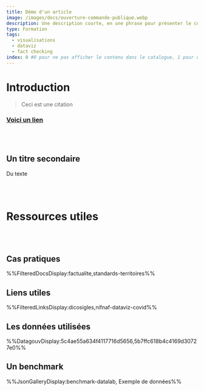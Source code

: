 ```yaml
---
title: Démo d'un article
image: /images/docs/ouverture-commande-publique.webp
description: Une description courte, en une phrase pour présenter le contenu
type: Formation
tags:
  - visualisations
  - dataviz
  - fact checking
index: 0 #0 pour ne pas afficher le contenu dans le catalogue, 1 pour qu'il s'affiche dans le catalogue
--- 
```


# Introduction

> Ceci est une citation

### [Voici un lien](https://datactivist.coop/infolab_poitiers/facto_sandwich/#1)

<br></br>

## Un titre secondaire

Du texte

<br></br>

# Ressources utiles

<br></br>

## Cas pratiques

%%FilteredDocsDisplay:factualite,standards-territoires%%

## Liens utiles

%%FilteredLinksDisplay:dicosigles,nifnaf-dataviz-covid%%

## Les données utilisées

%%DatagouvDisplay:5c4ae55a634f4117716d5656,5b7ffc618b4c4169d30727e0%%

## Un benchmark

%%JsonGalleryDisplay:benchmark-datalab, Exemple de données%%

